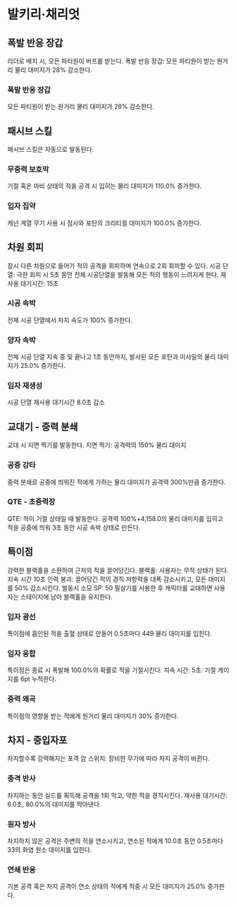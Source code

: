 # 발키리·채리엇

## 폭발 반응 장갑

리더로 배치 시, 모든 파티원이 버프를 받는다.
폭발 반응 장갑: 모든 파티원이 받는 원거리 물리 대미지가 28% 감소한다.

### 폭발 반응 장갑

모든 파티원이 받는 원거리 물리 대미지가 28% 감소한다.

## 패시브 스킬

패시브 스킬은 자동으로 발동된다.

### 무중력 보호막

기절 혹은 마비 상태의 적을 공격 시 입히는 물리 대미지가 110.0% 증가한다.

### 입자 집약

캐넌 계열 무기 사용 시 점사와 포탄의 크리티컬 대미지가 100.0% 증가한다.

## 차원 회피

잠시 다른 차원으로 들어가 적의 공격을 회피하며 연속으로 2회 회피할 수 있다.
시공 단열: 극한 회피 시 5초 동안 전체 시공단열을 발동해 모든 적의 행동이 느려지게 한다.
재사용 대기시간: 15초

### 시공 속박

전체 시공 단열에서 차지 속도가 100% 증가한다.

### 양자 속박

전체 시공 단열 지속 중 및 끝나고 1초 동안까지, 발사된 모든 포탄과 미사일의 물리 대미지가 25.0% 증가한다.

### 입자 재생성

시공 단열 재사용 대기시간 8.0초 감소

## 교대기 - 중력 분쇄

교대 시 지면 찍기를 발동한다.
지면 찍기: 공격력의 150% 물리 대미지

### 공중 강타

중력 분쇄로 공중에 띄워진 적에게 가하는 물리 대미지가 공격력 300%만큼 증가한다.

### QTE - 초중력장

QTE: 적이 기절 상태일 때 발동한다.
공격력 100%+4,158.0의 물리 대미지를 입히고 적을 공중에 띄워 3초 동안 시공 속박 상태로 만든다.

## 특이점

강력한 블랙홀을 소환하여 근처의 적을 끌어당긴다.
블랙홀: 사용자는 무적 상태가 된다. 지속 시간 10초
인력 붕괴: 끌어당긴 적의 경직 저항력을 대폭 감소시키고, 모든 대미지를 50% 감소시킨다.
발동시 소모 SP: 50
필살기를 사용한 후 캐릭터를 교대하면 사용자는 스테이지에 남아 블랙홀을 유지한다.

### 입자 광선

특이점에 흡인된 적을 출혈 상태로 만들어 0.5초마다 449 물리 대미지를 입힌다.

### 입자 융합

특이점은 종료 시 폭발해 100.0%의 확률로 적을 기절시킨다. 지속 시간: 5초. 기절 게이지를 6pt 누적한다.

### 중력 왜곡

특이점의 영향을 받는 적에게 원거리 물리 대미지가 30% 증가한다.

## 차지 - 중입자포

차지할수록 강력해지는 포격
암 스위치: 장비한 무기에 따라 차지 공격이 바뀐다.

### 충격 반사

차지하는 동안 실드를 획득해 공격을 1회 막고, 약한 적을 경직시킨다. 재사용 대기시간: 6.0초, 80.0%의 대미지를 막아낸다.

### 원자 방사

차지하지 않은 공격은 주변의 적을 연소시키고, 연소된 적에게 10.0초 동안 0.5초마다 33의 화염 원소 대미지를 입힌다.

### 연쇄 반응

기본 공격 혹은 차지 공격이 연소 상태의 적에게 적중 시 모든 대미지가 25.0% 증가한다.
